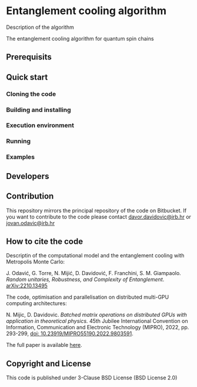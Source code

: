 # Entanglement cooling algorithm

Description of the algorithm

The entanglement cooling algorithm for quantum spin chains

## Prerequisits

## Quick start

### Cloning the code

### Building and installing

### Execution environment

### Running

### Examples

## Developers

## Contribution

This repository mirrors the principal repository of the code on Bitbucket. If you want to contribute to the code please contact davor.davidovic@irb.hr or jovan.odavic@irb.hr

## How to cite the code

Descriptin of the computational model and the entanglement cooling with Metropolis Monte Carlo:

J. Odavić, G. Torre, N. Mijić, D. Davidović, F. Franchini, S. M. Giampaolo.  *Random unitaries, Robustness, and Complexity of Entanglement*. [arXiv:2210.13495](https://doi.org/10.48550/arXiv.2210.13495)

The code, optimisation and parallelisation on distributed multi-GPU computing architectures:

N. Mijic, D. Davidovic. *Batched matrix operations on distributed GPUs with application in theoretical physics.* 45th Jubilee International Convention on Information, Communication and Electronic Technology (MIPRO), 2022, pp. 293-299, [doi: 10.23919/MIPRO55190.2022.9803591](http://dx.doi.org/10.23919/mipro55190.2022.9803591).


The full paper is available [here](http://fulir.irb.hr/7514/).

## Copyright and License

This code is published under 3-Clause BSD License (BSD License 2.0)